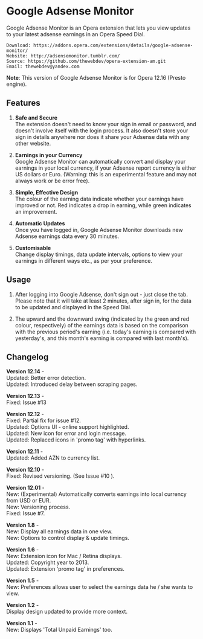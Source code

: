 # Google Adsense Monitor

Google Adsense Monitor is an Opera extension that lets you view updates to your latest adsense earnings in an Opera Speed Dial.
	
	Download: https://addons.opera.com/extensions/details/google-adsense-monitor/
	Website: http://adsensemonitor.tumblr.com/
	Source: https://github.com/thewebdev/opera-extension-am.git
	Email: thewebdev@yandex.com

**Note**: This version of Google Adsense Monitor is for Opera 12.16 (Presto engine).  

## Features  

1. **Safe and Secure**  
The extension doesn't need to know your sign in email or password, and doesn't involve itself with the login process. It also doesn't store your sign in details anywhere nor does it share your Adsense data with any other website.

2. **Earnings in your Currency**  
Google Adsense Monitor can automatically convert and display your earnings in your local currency, if your Adsense report currency is either US dollars or Euro. (Warning: this is an experimental feature and may not always work or be error free).

3. **Simple, Effective Design**  
The colour of the earning data indicate whether your earnings have improved or not. Red indicates a drop in earning, while green indicates an improvement.

4. **Automatic Updates**  
Once you have logged in, Google Adsense Monitor downloads new Adsense earnings data every 30 minutes.  

5. **Customisable**  
Change display timings, data update intervals, options to view your earnings in different ways etc., as per your preference.   

## Usage

1. After logging into Google Adsense, don't sign out - just close the tab. Please note that it will take at least 2 minutes, after sign in, for the data to be updated and displayed in the Speed Dial.

2. The upward and the downward swing (indicated by the green and red colour, respectively) of the earnings data is based on the comparison with the previous period's earning (i.e. today's earning is compared with yesterday's, and this month's earning is compared with last month's).

## Changelog  

**Version 12.14** -  
Updated: Better error detection.  
Updated: Introduced delay between scraping pages.  

**Version 12.13** -  
Fixed: Issue #13

**Version 12.12** -  
Fixed: Partial fix for issue #12.  
Updated: Options UI - online support highlighted.  
Updated: New icon for error and login message.  
Updated: Replaced icons in 'promo tag' with hyperlinks.    

**Version 12.11** -  
Updated: Added AZN to currency list.  

**Version 12.10** -  
Fixed: Revised versioning. (See Issue #10 ).  

**Version 12.01** -  
New: (Experimental) Automatically converts earnings into local currency from USD or EUR.  
New: Versioning process.  
Fixed: Issue #7.  

**Version 1.8** -  
New: Display all earnings data in one view.  
New: Options to control display & update timings.  

**Version 1.6** -  
New: Extension icon for Mac / Retina displays.  
Updated: Copyright year to 2013.  
Updated: Extension 'promo tag' in preferences.  

**Version 1.5** -  
New: Preferences allows user to select the earnings data he / she wants to view.  

**Version 1.2** -  
Display design updated to provide more context.

**Version 1.1** -  
New: Displays 'Total Unpaid Earnings' too.
